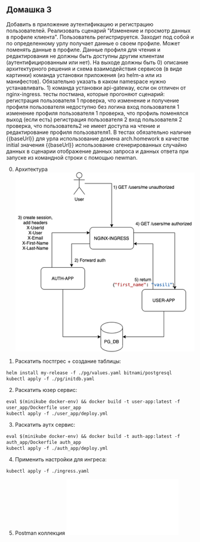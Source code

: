 Домашка 3
---
Добавить в приложение аутентификацию и регистрацию пользователей.
Реализовать сценарий "Изменение и просмотр данных в профиле клиента". Пользователь регистрируется. Заходит под собой и по определенному урлу получает данные о своем профиле. Может поменять данные в профиле. Данные профиля для чтения и редактирования не должны быть доступны другим клиентам (аутентифицированным или нет).
На выходе должны быть 0) описание архитектурного решения и схема взаимодействия сервисов (в виде картинки)
команда установки приложения (из helm-а или из манифестов). Обязательно указать в каком namespace нужно устанавливать. 1) команда установки api-gateway, если он отличен от nginx-ingress.
тесты постмана, которые прогоняют сценарий:
регистрация пользователя 1
проверка, что изменение и получение профиля пользователя недоступно без логина
вход пользователя 1
изменение профиля пользователя 1
проверка, что профиль поменялся
выход (если есть)
регистрация пользователя 2
вход пользователя 2
проверка, что пользователь2 не имеет доступа на чтение и редактирование профиля пользователя1.
В тестах обязательно
наличие {{baseUrl}} для урла
использование домена arch.homework в качестве initial значения {{baseUrl}}
использование сгенерированных случайно данных в сценарии
отображение данных запроса и данных ответа при запуске из командной строки с помощью newman.

0) Архитектура
![arch_diagram.png](./arch_diagram.png)

1) Раскатить постгрес + создание таблицы:
~~~
helm install my-release -f ./pg/values.yaml bitnami/postgresql
kubectl apply -f ./pg/initdb.yaml
~~~

2) Раскатить юзер сервис:
~~~
eval $(minikube docker-env) && docker build -t user-app:latest -f user_app/Dockerfile user_app
kubectl apply -f ./user_app/deploy.yml
~~~

3) Раскатить аутх сервис:
~~~
eval $(minikube docker-env) && docker build -t auth-app:latest -f auth_app/Dockerfile auth_app
kubectl apply -f ./auth_app/deploy.yml
~~~

4) Применить настройки для ингреса:
~~~
kubectl apply -f ./ingress.yaml
~~~

5) Postman коллекция
![postman_collection.json](./otus_api_gateway.postman_collection.json)

